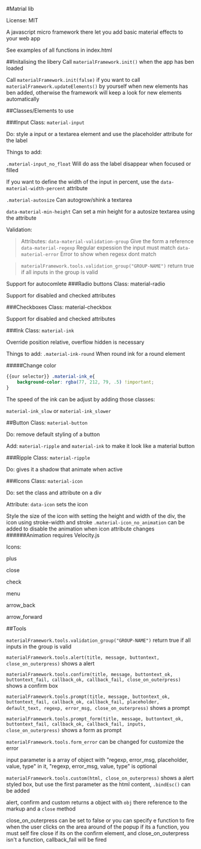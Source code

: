 #Matrial lib

License: MIT

A javascript micro framework there let you add basic material effects to your web app

See examples of all functions in index.html

##Initalising the libery
Call `materialFramework.init()` when the app has ben loaded

Call `materialFramework.init(false)` if you want to call `materialFramework.updateElements()` by yourself when new elements has ben added, otherwise the framework will keep a look for new elements automatically

##Classes/Elements to use

###Input
Class: `material-input`

Do: style a input or a textarea element and use the placeholder attribute for the label

Things to add:

`.material-input_no_float` Will do ass the label disappear when focused or filled 

If you want to define the width of the input in percent, use the `data-material-width-percent` attribute

`.material-autosize` Can autogrow/shink a textarea

`data-material-min-height` Can set a min height for a autosize textarea using the attribute

Validation:
>Attributes:
>`data-material-validation-group` Give the form a reference
>`data-material-regexp` Regular expession the input must match
>`data-material-error` Error to show when regesx dont match

>`materialFramework.tools.validation_group("GROUP-NAME")` return true if all inputs in the group is valid 

Support for autocomlete
###Radio buttons
Class: material-radio

Support for disabled and checked attributes

###Checkboxes
Class: material-checkbox

Support for disabled and checked attributes

###Ink
Class: `material-ink`

Override position relative, overflow hidden is necessary

Things to add:
`.material-ink-round` When round ink for a round element

#####Change color
``` css
{{our selector}} .material-ink_e{
    background-color: rgba(77, 212, 79, .5) !important;
}   
```

The speed of the ink can be adjust by adding those classes:

`material-ink_slow` or `material-ink_slower`

##Button
Class: `material-button`

Do: remove default styling of a button

Add: `material-ripple` and `material-ink` to make it look like a material button

###Ripple
Class: `material-ripple`

Do: gives it a shadow that animate when active


###Icons
Class: `material-icon`

Do: set the class and attribute on a div
 
Attribute:
`data-icon` sets the icon
 
Style the size of the icon with setting the height and width of the div, the icon using stroke-width and stroke
`.material-icon_no_animation` can be added to disable the animation when icon attribute changes
######Animation requires Velocity.js 

Icons:

plus

close

check

menu

arrow_back

arrow_forward

##Tools

`materialFramework.tools.validation_group("GROUP-NAME")` return true if all inputs in the group is valid 

`materialFramework.tools.alert(title, message, buttontext, close_on_outerpress)` shows a alert

`materialFramework.tools.confirm(title, message, buttontext_ok, buttontext_fail, callback_ok, callback_fail, close_on_outerpress)` shows a confirm box

`materialFramework.tools.prompt(title, message, buttontext_ok, buttontext_fail, callback_ok, callback_fail, placeholder, default_text, regexp, error_msg, close_on_outerpress)` shows a prompt

`materialFramework.tools.prompt_form(title, message, buttontext_ok, buttontext_fail, callback_ok, callback_fail, inputs, close_on_outerpress)` shows a form as prompt

`materialFramework.tools.form_error` can be changed for customize the error

input parameter is a array of object with "regexp, error_msg, placeholder, value, type" in it, "regexp, error_msg, value, type" is optional

`materialFramework.tools.custom(html, close_on_outerpress)` shows a alert styled box, but use the first parameter as the html content, `.bindEsc()` can be added

alert, confirm and custom returns a object with `obj` there reference to the markup and a `close` method

close_on_outerpress can be set to false or you can specify e function to fire when the user clicks on the area around of the popup
if its a function, you must self fire close
if its on the confirm element, and close_on_outerpress isn't a function, callback_fail will be fired
